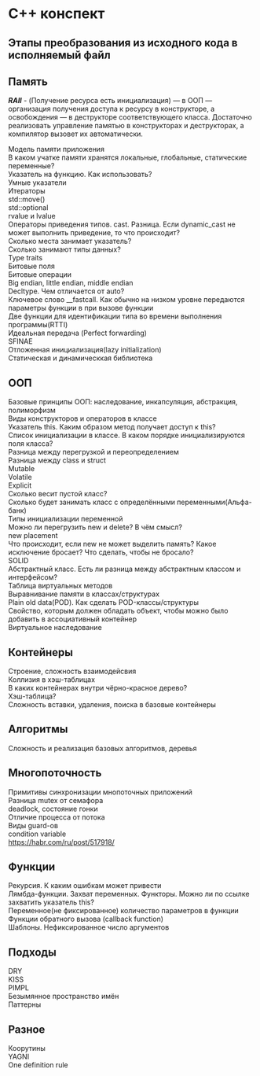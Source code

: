 # C++ конспект

## Этапы преобразования из исходного кода в исполняемый файл

## Память

***RAII*** - (Получение ресурса есть инициализация) — в ООП — организация получения доступа к ресурсу в конструкторе, а освобождения — в деструкторе соответствующего класса. Достаточно реализовать управление памятью в конструкторах и деструкторах, а компилятор вызовет их автоматически.

Модель памяти приложения \
В каком учатке памяти хранятся локальные, глобальные, статические переменные? \
Указатель на функцию. Как использовать? \
Умные указатели \
Итераторы \
std::move() \
std::optional \
rvalue и lvalue \
Операторы приведения типов. cast. Разница. Если dynamic_cast не может выполнить приведение, то что происходит? \
Сколько места занимает указатель? \
Сколько занимают типы данных? \
Type traits \
Битовые поля \
Битовые операции \
Big endian, little endian, middle endian \
Decltype. Чем отличается от auto? \
Ключевое слово __fastcall. Как обычно на низком уровне передаются параметры функции в при вызове функции \
Две функции для идентификации типа во времени выполнения программы(RTTI) \
Идеальная передача (Perfect forwarding) \
SFINAE \
Отложенная инициализация(lazy initialization) \
Статическая и динамическкая библиотека

## ООП
Базовые принципы ООП: наследование, инкапсуляция, абстракция, полиморфизм \
Виды конструкторов и операторов в классе \
Указатель this. Каким образом метод получает доступ к this? \
Список инициализации в классе. В каком порядке инициализируются поля класса? \
Разница между перегрузкой и переопределением \
Разница между class и struct \
Mutable \
Volatile \
Explicit \
Сколько весит пустой класс? \
Сколько будет занимать класс с определёнными переменными(Альфа-банк) \
Типы инициализации переменной \
Можно ли перегрузить new и delete? В чём смысл? \
new placement \
Что происходит, если new не может выделить память? Какое исключение бросает? Что сделать, чтобы не бросало? \
SOLID \
Абстрактный класс. Есть ли разница между абстрактным классом и интерфейсом? \
Таблица виртуальных методов \
Выравнивание памяти в классах/структурах \
Plain old data(POD). Как сделать POD-классы/структуры \
Свойство, которым должен обладать объект, чтобы можно было добавить в ассоциативный контейнер \
Виртуальное наследование

## Контейнеры
Строение, сложность взаимодейсвия \
Коллизия в хэш-таблицах \
В каких контейнерах внутри чёрно-красное дерево? \
Хэш-таблица? \
Сложность вставки, удаления, поиска в базовые контейнеры

## Алгоритмы
Сложность и реализация базовых алгоритмов, деревья

## Многопоточность
Примитивы синхронизации мнопоточных приложений \
Разница mutex от семафора \
deadlock, состояние гонки \
Отличие процесса от потока \
Виды guard-ов \
condition variable \
https://habr.com/ru/post/517918/

## Функции
Рекурсия. К каким ошибкам может привести \
Лямбда-функции. Захват переменных. Функторы. Можно ли по ссылке захватить указатель this? \
Переменное(не фиксированное) количество параметров в функции \
Функции обратного вызова (callback function) \
Шаблоны. Нефиксированное число аргументов

## Подходы
DRY \
KISS \
PIMPL \
Безымянное пространство имён \
Паттерны

## Разное
Коорутины \
YAGNI \
One definition rule
